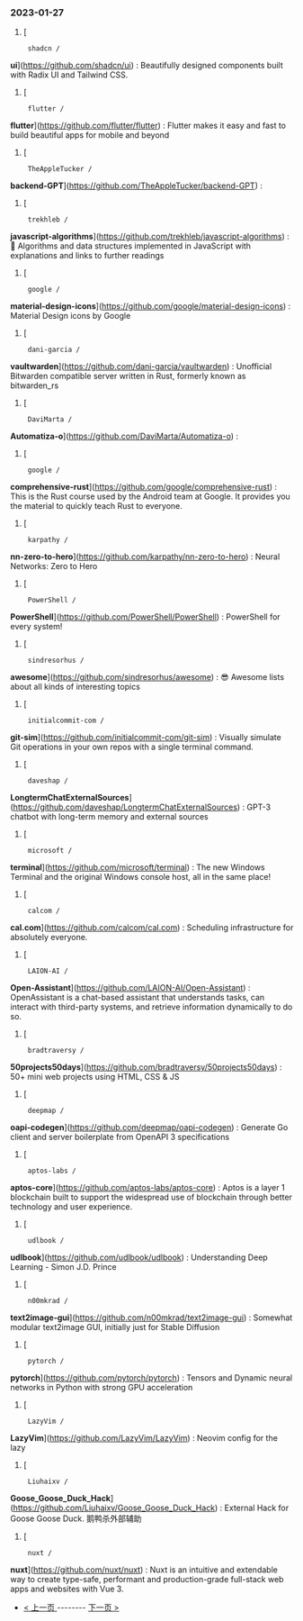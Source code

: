 ### 2023-01-27 
1. [
    

        shadcn /
**ui**](https://github.com/shadcn/ui) : Beautifully designed components built with Radix UI and Tailwind CSS.
1. [
    

        flutter /
**flutter**](https://github.com/flutter/flutter) : Flutter makes it easy and fast to build beautiful apps for mobile and beyond
1. [
    

        TheAppleTucker /
**backend-GPT**](https://github.com/TheAppleTucker/backend-GPT) : 
1. [
    

        trekhleb /
**javascript-algorithms**](https://github.com/trekhleb/javascript-algorithms) : 📝 Algorithms and data structures implemented in JavaScript with explanations and links to further readings
1. [
    

        google /
**material-design-icons**](https://github.com/google/material-design-icons) : Material Design icons by Google
1. [
    

        dani-garcia /
**vaultwarden**](https://github.com/dani-garcia/vaultwarden) : Unofficial Bitwarden compatible server written in Rust, formerly known as bitwarden_rs
1. [
    

        DaviMarta /
**Automatiza-o**](https://github.com/DaviMarta/Automatiza-o) : 
1. [
    

        google /
**comprehensive-rust**](https://github.com/google/comprehensive-rust) : This is the Rust course used by the Android team at Google. It provides you the material to quickly teach Rust to everyone.
1. [
    

        karpathy /
**nn-zero-to-hero**](https://github.com/karpathy/nn-zero-to-hero) : Neural Networks: Zero to Hero
1. [
    

        PowerShell /
**PowerShell**](https://github.com/PowerShell/PowerShell) : PowerShell for every system!
1. [
    

        sindresorhus /
**awesome**](https://github.com/sindresorhus/awesome) : 😎 Awesome lists about all kinds of interesting topics
1. [
    

        initialcommit-com /
**git-sim**](https://github.com/initialcommit-com/git-sim) : Visually simulate Git operations in your own repos with a single terminal command.
1. [
    

        daveshap /
**LongtermChatExternalSources**](https://github.com/daveshap/LongtermChatExternalSources) : GPT-3 chatbot with long-term memory and external sources
1. [
    

        microsoft /
**terminal**](https://github.com/microsoft/terminal) : The new Windows Terminal and the original Windows console host, all in the same place!
1. [
    

        calcom /
**cal.com**](https://github.com/calcom/cal.com) : Scheduling infrastructure for absolutely everyone.
1. [
    

        LAION-AI /
**Open-Assistant**](https://github.com/LAION-AI/Open-Assistant) : OpenAssistant is a chat-based assistant that understands tasks, can interact with third-party systems, and retrieve information dynamically to do so.
1. [
    

        bradtraversy /
**50projects50days**](https://github.com/bradtraversy/50projects50days) : 50+ mini web projects using HTML, CSS & JS
1. [
    

        deepmap /
**oapi-codegen**](https://github.com/deepmap/oapi-codegen) : Generate Go client and server boilerplate from OpenAPI 3 specifications
1. [
    

        aptos-labs /
**aptos-core**](https://github.com/aptos-labs/aptos-core) : Aptos is a layer 1 blockchain built to support the widespread use of blockchain through better technology and user experience.
1. [
    

        udlbook /
**udlbook**](https://github.com/udlbook/udlbook) : Understanding Deep Learning - Simon J.D. Prince
1. [
    

        n00mkrad /
**text2image-gui**](https://github.com/n00mkrad/text2image-gui) : Somewhat modular text2image GUI, initially just for Stable Diffusion
1. [
    

        pytorch /
**pytorch**](https://github.com/pytorch/pytorch) : Tensors and Dynamic neural networks in Python with strong GPU acceleration
1. [
    

        LazyVim /
**LazyVim**](https://github.com/LazyVim/LazyVim) : Neovim config for the lazy
1. [
    

        Liuhaixv /
**Goose_Goose_Duck_Hack**](https://github.com/Liuhaixv/Goose_Goose_Duck_Hack) : External Hack for Goose Goose Duck. 鹅鸭杀外部辅助
1. [
    

        nuxt /
**nuxt**](https://github.com/nuxt/nuxt) : Nuxt is an intuitive and extendable way to create type-safe, performant and production-grade full-stack web apps and websites with Vue 3. 

- [ < 上一页 ](https://github.com/able8/github-trending-daily-record/blob/master/2023-01-26.md) -------- [ 下一页 > ](https://github.com/able8/github-trending-daily-record/blob/master/2023-01-28.md)